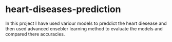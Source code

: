 # heart-diseases-prediction
In this project I have used variour models to preddict the heart diesease and then used advanced ensebler learning method to evaluate the models and compared there accuracies.
